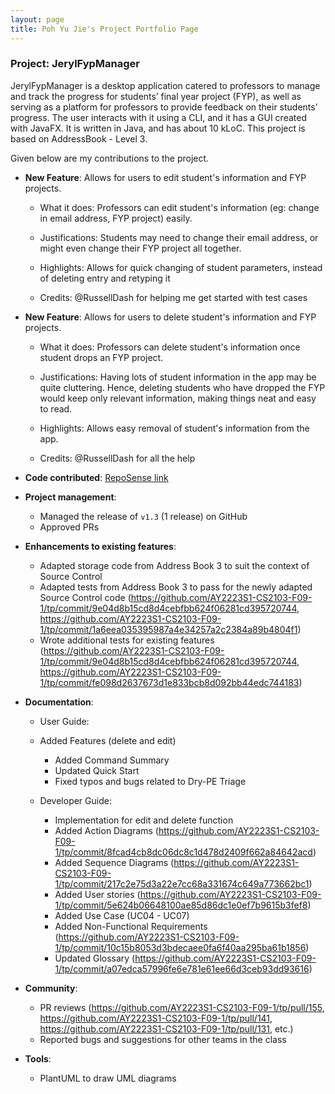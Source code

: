 ```yaml
---
layout: page
title: Poh Yu Jie's Project Portfolio Page
---
```


### Project: JerylFypManager

JerylFypManager is a desktop application catered to professors to manage and track the progress for students’ final year
project (FYP), as well as serving as a platform for professors to provide feedback on their students’ progress. The user
interacts with it using a CLI, and it has a GUI created with JavaFX. It is written in Java, and has about 10 kLoC. This
project is based on AddressBook - Level 3.

Given below are my contributions to the project.

* **New Feature**: Allows for users to edit student's information and FYP projects.

  * What it does: Professors can edit student's information (eg: change in email address, FYP project) easily.

  * Justifications: Students may need to change their email address, or might even change their FYP project all together.

  * Highlights: Allows for quick changing of student parameters, instead of deleting entry and retyping it

  * Credits: @RussellDash for helping me get started with test cases


* **New Feature**: Allows for users to delete student's information and FYP projects.

  * What it does: Professors can delete student's information once student drops an FYP project.

  * Justifications: Having lots of student information in the app may be quite cluttering. Hence, deleting students who
  have dropped the FYP would keep only relevant information, making things neat and easy to read.

  * Highlights: Allows easy removal of student's information from the app.

  * Credits: @RussellDash for all the help


* **Code contributed**: [RepoSense link](https://nus-cs2103-ay2223s1.github.io/tp-dashboard/?search=PokezardVGC)

* **Project management**:
  * Managed the release of `v1.3` (1 release) on GitHub
  * Approved PRs


* **Enhancements to existing features**:
  * Adapted storage code from Address Book 3 to suit the context of Source Control
  * Adapted tests from Address Book 3 to pass for the newly adapted Source Control code
    (https://github.com/AY2223S1-CS2103-F09-1/tp/commit/9e04d8b15cd8d4cebfbb624f06281cd395720744,
    https://github.com/AY2223S1-CS2103-F09-1/tp/commit/1a6eea035395987a4e34257a2c2384a89b4804f1)
  * Wrote additional tests for existing features
  (https://github.com/AY2223S1-CS2103-F09-1/tp/commit/9e04d8b15cd8d4cebfbb624f06281cd395720744,
  https://github.com/AY2223S1-CS2103-F09-1/tp/commit/fe098d2637673d1e833bcb8d092bb44edc744183)


* **Documentation**:
    * User Guide:
    * Added Features (delete and edit)
      * Added Command Summary
      * Updated Quick Start
      * Fixed typos and bugs related to Dry-PE Triage

    * Developer Guide:
      * Implementation for edit and delete function
      * Added Action Diagrams (https://github.com/AY2223S1-CS2103-F09-1/tp/commit/8fcad4cb8dc06dc8c1d478d2409f662a84642acd)
      * Added Sequence Diagrams (https://github.com/AY2223S1-CS2103-F09-1/tp/commit/217c2e75d3a22e7cc68a331674c649a773662bc1)
      * Added User stories (https://github.com/AY2223S1-CS2103-F09-1/tp/commit/5e624b06648100ae85d86dc1e0ef7b9615b3fef8)
      * Added Use Case (UC04 - UC07)
      * Added Non-Functional Requirements (https://github.com/AY2223S1-CS2103-F09-1/tp/commit/10c15b8053d3bdecaee0fa6f40aa295ba61b1856)
      * Updated Glossary (https://github.com/AY2223S1-CS2103-F09-1/tp/commit/a07edca57996fe6e781e61ee66d3ceb93dd93616)


* **Community**:
  * PR reviews (https://github.com/AY2223S1-CS2103-F09-1/tp/pull/155,
  https://github.com/AY2223S1-CS2103-F09-1/tp/pull/141, https://github.com/AY2223S1-CS2103-F09-1/tp/pull/131, etc.)
  * Reported bugs and suggestions for other teams in the class

* **Tools**:
  * PlantUML to draw UML diagrams
